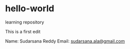 # hello-world
learning repository

This is a first edit 

Name: Sudarsana Reddy
Email: sudarsana.ala@gmail.com

